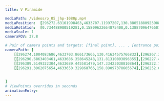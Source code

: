 ```yaml
---
title: V Piramide

mediaPath: /videos/p_05_jhp-1080p.mp4
mediaPosition:  [296272.63161998463,4633707.11997207,130.88051880923908]
mediaRotation:  [0.734488980519281,0.15809622664875408,0.13887096476501587,0.6451715862934502]
mediaScale: 1
cameraFOV: 37.8

# Pair of camera points and targets: [final point], ... , [entrance point]
cameraPath: [
    [[296274.1004083686,4633703.866173665,130.41634575766832],[296267.3684616086,4633718.779416355,132.5438055773676]],
    [[296290.5863403461,4633686.358645248,131.81310893896355],[296227.4511858436,4633762.488275892,129.19082805690005]],
    [[296309.5149322304,4633689.445581479,147.33423038810864],[296222.74197712244,4633725.192786191,116.00953772902247]],
    [[296291.3962075654,4633650.329868766,158.09097378605674],[296252.6560938854,4633722.070896988,102.04569553081083]]
 
   
]
# ViewPoints overrides in seconds
animationEntry:
---
```

